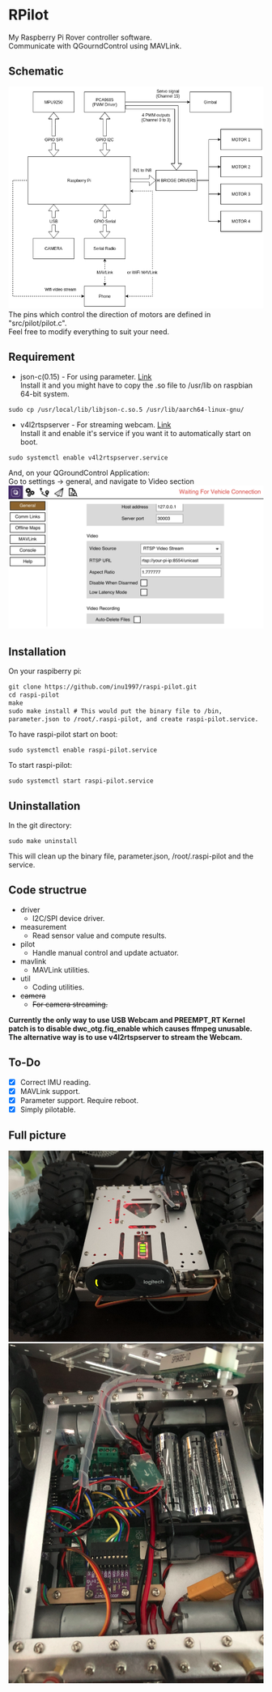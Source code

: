 # RPilot
My Raspberry Pi Rover controller software.  
Communicate with QGourndControl using MAVLink.

## Schematic
![image](./picture/schematic.png "Schematic")  
The pins which control the direction of motors are defined in "src/pilot/pilot.c".  
Feel free to modify everything to suit your need.

## Requirement
* json-c(0.15) - For using parameter. [Link](https://github.com/json-c/json-c)  
Install it and you might have to copy the .so file to /usr/lib on raspbian 64-bit system.
```
sudo cp /usr/local/lib/libjson-c.so.5 /usr/lib/aarch64-linux-gnu/
```
* v4l2rtspserver - For streaming webcam. [Link](https://github.com/mpromonet/v4l2rtspserver)  
Install it and enable it's service if you want it to automatically start on boot.
```
sudo systemctl enable v4l2rtspserver.service
```

And, on your QGroundControl Application:  
Go to settings -> general, and navigate to Video section
![image](./picture/qgc_setting.png "QGroundControl")

## Installation
On your raspiberry pi:
```
git clone https://github.com/inu1997/raspi-pilot.git
cd raspi-pilot
make
sudo make install # This would put the binary file to /bin, parameter.json to /root/.raspi-pilot, and create raspi-pilot.service.
```
To have raspi-pilot start on boot:
```
sudo systemctl enable raspi-pilot.service
```

To start raspi-pilot:
```
sudo systemctl start raspi-pilot.service
```

## Uninstallation
In the git directory:
```
sudo make uninstall
```
This will clean up the binary file, parameter.json, /root/.raspi-pilot and the service.

## Code structrue
* driver  
    * I2C/SPI device driver.  
* measurement  
    * Read sensor value and compute results.  
* pilot  
    * Handle manual control and update actuator.  
* mavlink  
    * MAVLink utilities.  
* util  
    * Coding utilities.  
* ~~camera~~
    * ~~For camera streaming.~~  

**Currently the only way to use USB Webcam and PREEMPT_RT Kernel patch is to disable dwc_otg.fiq_enable which causes ffmpeg unusable.**
**The alternative way is to use v4l2rtspserver to stream the Webcam.**

## To-Do
- [x] Correct IMU reading.
- [x] MAVLink support.
- [x] Parameter support. Require reboot.
- [x] Simply pilotable.

## Full picture
![image](./picture/outside.png "Outside")
![image](./picture/internal.png "Internal")